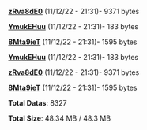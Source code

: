 [**zRva8dE0**](/data/zRva8dE0.txt) (11/12/22 - 21:31)- 9371 bytes

[**YmukEHuu**](/data/YmukEHuu.txt) (11/12/22 - 21:31)- 183 bytes

[**8Mta9ieT**](/data/8Mta9ieT.txt) (11/12/22 - 21:31)- 1595 bytes

[**YmukEHuu**](/data/YmukEHuu.txt) (11/12/22 - 21:31)- 183 bytes

[**zRva8dE0**](/data/zRva8dE0.txt) (11/12/22 - 21:31)- 9371 bytes

[**8Mta9ieT**](/data/8Mta9ieT.txt) (11/12/22 - 21:31)- 1595 bytes

**Total Datas**: 8327

**Total Size**: 48.34 MB / 48.3 MB